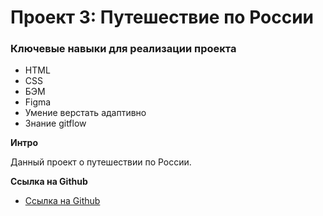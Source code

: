 # Проект 3: Путешествие по России

### Ключевые навыки для реализации проекта
* HTML
* CSS
* БЭМ
* Figma
* Умение верстать адаптивно
* Знание gitflow

**Интро**

Данный проект о путешествии по России.

**Ссылка на Github**

* [Ссылка на Github](https://dirshayandex.github.io/russian-travel/)

